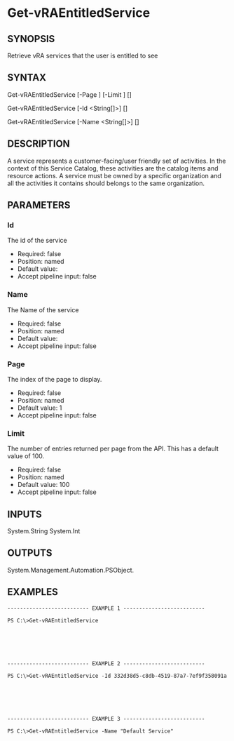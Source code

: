 # Get-vRAEntitledService

## SYNOPSIS
    
Retrieve vRA services that the user is entitled to see

## SYNTAX
 Get-vRAEntitledService [-Page <Int32>] [-Limit <Int32>] [<CommonParameters>]  Get-vRAEntitledService [-Id <String[]>] [<CommonParameters>]  Get-vRAEntitledService [-Name <String[]>] [<CommonParameters>]     

## DESCRIPTION

A service represents a customer-facing/user friendly set of activities. In the context of this Service Catalog, 
these activities are the catalog items and resource actions. 
A service must be owned by a specific organization and all the activities it contains should belongs to the same organization.

## PARAMETERS


### Id

The id of the service

* Required: false
* Position: named
* Default value: 
* Accept pipeline input: false

### Name

The Name of the service

* Required: false
* Position: named
* Default value: 
* Accept pipeline input: false

### Page

The index of the page to display.

* Required: false
* Position: named
* Default value: 1
* Accept pipeline input: false

### Limit

The number of entries returned per page from the API. This has a default value of 100.

* Required: false
* Position: named
* Default value: 100
* Accept pipeline input: false

## INPUTS

System.String
System.Int

## OUTPUTS

System.Management.Automation.PSObject.

## EXAMPLES
```
-------------------------- EXAMPLE 1 --------------------------

PS C:\>Get-vRAEntitledService






-------------------------- EXAMPLE 2 --------------------------

PS C:\>Get-vRAEntitledService -Id 332d38d5-c8db-4519-87a7-7ef9f358091a






-------------------------- EXAMPLE 3 --------------------------

PS C:\>Get-vRAEntitledService -Name "Default Service"
```


